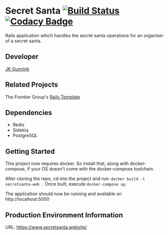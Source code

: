 
# Secret Santa [![Build Status](https://travis-ci.org/jgunnink/secret-santa.svg?branch=master)](https://travis-ci.org/jgunnink/secret-santa) [![Codacy Badge](https://api.codacy.com/project/badge/Grade/88410e3257554feb8975ed749e8ddf22)](https://www.codacy.com/app/jgunnink/vigilant-octo-happiness)

Rails application which handles the secret santa operations for an organiser of a secret santa.

## Developer

[JK Gunnink](http://twitter.com/jgunnink)

## Related Projects

The Frontier Group's [Rails Template](https://github.com/thefrontiergroup/rails-template)

## Dependencies

- Redis
- Sidekiq
- PostgreSQL

## Getting Started

This project now requires docker. So install that, along with docker-compose, if your OS doesn't
come with the docker-compose toolchain.

After cloning the repo, cd into the project and run:
`docker build -t secretsanta-web .`
Once built, execute `docker-compose up`.

The application should now be running and available on http://localhost:5000

## Production Environment Information

URL: https://www.secretsanta.website/
